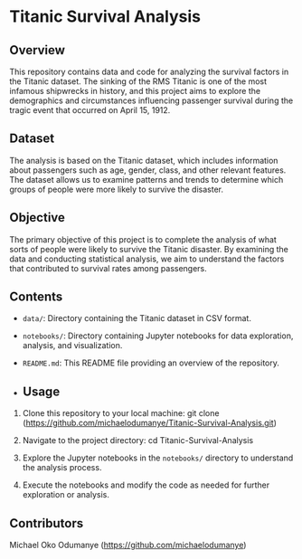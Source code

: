# Titanic Survival Analysis

## Overview
This repository contains data and code for analyzing the survival factors in the Titanic dataset. The sinking of the RMS Titanic is one of the most infamous shipwrecks in history, and this project aims to explore the demographics and circumstances influencing passenger survival during the tragic event that occurred on April 15, 1912.

## Dataset
The analysis is based on the Titanic dataset, which includes information about passengers such as age, gender, class, and other relevant features. The dataset allows us to examine patterns and trends to determine which groups of people were more likely to survive the disaster.

## Objective
The primary objective of this project is to complete the analysis of what sorts of people were likely to survive the Titanic disaster. By examining the data and conducting statistical analysis, we aim to understand the factors that contributed to survival rates among passengers.

## Contents
- `data/`: Directory containing the Titanic dataset in CSV format.
- `notebooks/`: Directory containing Jupyter notebooks for data exploration, analysis, and visualization.
- `README.md`: This README file providing an overview of the repository.

- ## Usage
1. Clone this repository to your local machine:
git clone (https://github.com/michaelodumanye/Titanic-Survival-Analysis.git)

2. Navigate to the project directory:
cd Titanic-Survival-Analysis

3. Explore the Jupyter notebooks in the `notebooks/` directory to understand the analysis process.
   
4. Execute the notebooks and modify the code as needed for further exploration or analysis.

## Contributors
Michael Oko Odumanye (https://github.com/michaelodumanye)
